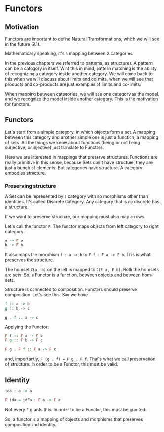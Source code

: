 Functors
========

## Motivation
Functors are important to define Natural Transformations, which we will see in the future (9.1).

Mathematically speaking, it's a mapping between 2 categories.

In the previous chapters we referred to patterns, as structures. A pattern can be a catogory in itself. Wiht this in mind, pattern matching is the ability of recognizing a category inside another category. We will come back to this when we will discuss about limits and colimits, when we will see that products and co-products are just examples of limits and co-limits.

When mapping between categories, we will see one category as the model, and we recognize the model inside another category. This is the motivation for functors.
    
## Functors
Let's start from a simple category, in which objects form a set. A mapping between this category and another simple one is just a function, a mapping of sets. All the things we know about functions (being or not being surjective, or injective) just translate to Functors.

Here we are interested in mappings that preserve structures. Functions are really primitive in this sense, because Sets don't have structure, they are just a bunch of elements. But categories have structure. A category embodies structure.

### Preserving structure
A Set can be represented by a category with no morphisms other than identities. It's called Discrete Category. Any category that is no discrete has a structure.

If we want to preserve structure, our mapping must also map arrows.

Let's call the functor `F`. The functor maps objects from left category to right category.

```haskell
a -> F a
b -> F b
```

It also maps the morphism `f : a -> b` to `F f : F a -> F b`. This is what preserves the structure.

The homset `C(a, b)` on the left is mapped to `D(F a, F b)`. Both the homsets are sets. So, a Functor is a function, between objects and between hom-sets.

Structure is connected to composition. Functors should preserve composition. Let's see this. Say we have

```haskell
f :: a -> b
g :: b -> c

g . f :: a -> c
```

Applying the Functor:

```haskell
F f :: F a -> F b
F g :: F b -> F c

F g . F f :: F a -> F c
```

and, importantly, `F (g . f) = F g . F f`. That's what we call preservation of structure. In order to be a Functor, this must be valid.


## Identity
```haskell
ida : a -> a

F ida = idFa : F a -> F a
```

Not every `F` grants this. In order to be a Functor, this must be granted.

So, a functor is a mapping of objects and morphisms that preserves composition and identity.



